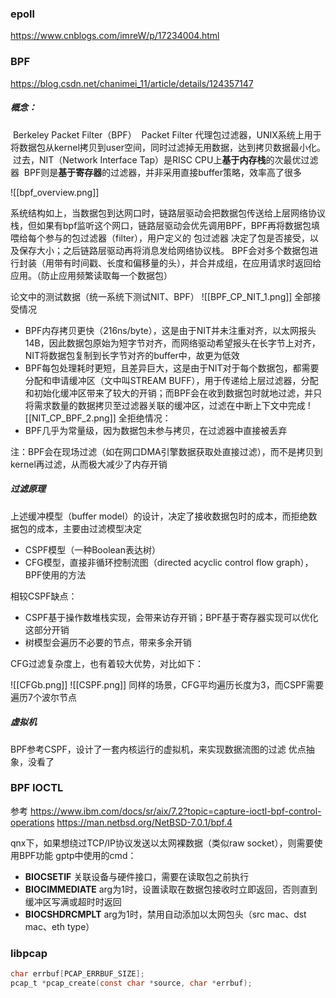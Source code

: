 


### epoll

https://www.cnblogs.com/imreW/p/17234004.html

### BPF
https://blog.csdn.net/chanimei_11/article/details/124357147
##### 概念：
 Berkeley Packet Filter（BPF）
 Packet Filter 代理包过滤器，UNIX系统上用于将数据包从kernel拷贝到user空间，同时过滤掉无用数据，达到拷贝数据最小化。
 过去，NIT（Network Interface Tap）是RISC CPU上**基于内存栈**的次最优过滤器
 BPF则是**基于寄存器**的过滤器，并非采用直接buffer策略，效率高了很多

![[bpf_overview.png]]

系统结构如上，当数据包到达网口时，链路层驱动会把数据包传送给上层网络协议栈，但如果有bpf监听这个网口，链路层驱动会优先调用BPF，BPF再将数据包填喂给每个参与的包过滤器（filter），用户定义的 包过滤器 决定了包是否接受，以及保存大小；之后链路层驱动再将消息发给网络协议栈。
BPF会对多个数据包进行封装（用带有时间戳、长度和偏移量的头），并合并成组，在应用请求时返回给应用。（防止应用频繁读取每一个数据包）

论文中的测试数据（统一系统下测试NIT、BPF）
![[BPF_CP_NIT_1.png]]
全部接受情况
* BPF内存拷贝更快（216ns/byte），这是由于NIT并未注重对齐，以太网报头14B，因此数据包原始为短字节对齐，而网络驱动希望报头在长字节上对齐，NIT将数据包复制到长字节对齐的buffer中，故更为低效
* BPF每包处理耗时更短，且差异巨大，这是由于NIT对于每个数据包，都需要分配和申请缓冲区（文中叫STREAM BUFF），用于传递给上层过滤器，分配和初始化缓冲区带来了较大的开销；而BPF会在收到数据包时就地过滤，并只将需求数量的数据拷贝至过滤器关联的缓冲区，过滤在中断上下文中完成
![[NIT_CP_BPF_2.png]]
全拒绝情况：
* BPF几乎为常量级，因为数据包未参与拷贝，在过滤器中直接被丢弃


注：BPF会在现场过滤（如在网口DMA引擎数据获取处直接过滤），而不是拷贝到kernel再过滤，从而极大减少了内存开销

##### 过滤原理
上述缓冲模型（buffer model）的设计，决定了接收数据包时的成本，而拒绝数据包的成本，主要由过滤模型决定
* CSPF模型（一种Boolean表达树）
* CFG模型，直接非循环控制流图（directed acyclic control flow graph），BPF使用的方法

相较CSPF缺点：
* CSPF基于操作数堆栈实现，会带来访存开销；BPF基于寄存器实现可以优化这部分开销
* 树模型会遍历不必要的节点，带来多余开销

CFG过滤复杂度上，也有着较大优势，对比如下：

![[CFGb.png]]
![[CSPF.png]]
同样的场景，CFG平均遍历长度为3，而CSPF需要遍历7个波尔节点

##### 虚拟机
BPF参考CSPF，设计了一套内核运行的虚拟机，来实现数据流图的过滤
优点抽象，没看了


### BPF IOCTL
参考
https://www.ibm.com/docs/sr/aix/7.2?topic=capture-ioctl-bpf-control-operations
https://man.netbsd.org/NetBSD-7.0.1/bpf.4


qnx下，如果想绕过TCP/IP协议发送以太网裸数据（类似raw socket），则需要使用BPF功能
gptp中使用的cmd：
* **BIOCSETIF** 关联设备与硬件接口，需要在读取包之前执行
* **BIOCIMMEDIATE** arg为1时，设置读取在数据包接收时立即返回，否则直到缓冲区写满或超时时返回
* **BIOCSHDRCMPLT** arg为1时，禁用自动添加以太网包头（src mac、dst mac、eth type）



### libpcap
```C
char errbuf[PCAP_ERRBUF_SIZE];
pcap_t *pcap_create(const char *source, char *errbuf);
```


